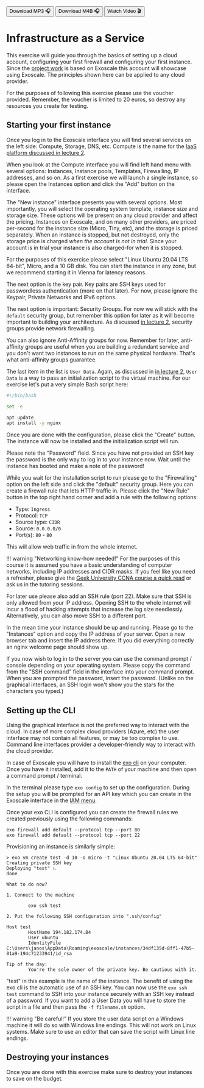 <div class="download">
<a href="fh-cloud-computing-exercise-1-iaas.mp3"><button>Download MP3 🎧</button></a>
<a href="fh-cloud-computing-exercise-1-iaas.m4b"><button>Download M4B 🎧</button></a>
<a href="#"><button>Watch Video 🎬</button></a>
</div>

<h1>Infrastructure as a Service</h1>

This exercise will guide you through the basics of setting up a cloud account, configuring your first firewall and configuring your first instance. Since the [project work](../../projectwork/index.md) is based on Exoscale this account will showcase using Exoscale. The principles shown here can be applied to any cloud provider.

For the purposes of following this exercise please use the voucher provided. Remember, the voucher is limited to 20 euros, so destroy any resources you create for testing.

## Starting your first instance

Once you log in to the Exoscale interface you will find several services on the left side: Compute, Storage, DNS, etc. Compute is the name for the [IaaS platform discussed in lecture 2](../../lectures/2-iaas/index.md).

When you look at the Compute interface you will find left hand menu with several options: Instances, Instance pools, Templates, Firewalling, IP addresses, and so on. As a first exercise we will launch a single instance, so please open the Instances option and click the "Add" button on the interface.

The "New instance" interface presents you with several options. Most importantly, you will select the operating system template, instance size and storage size. These options will be present on any cloud provider and affect the pricing. Instances on Exoscale, and on many other providers, are priced per-second for the instance size (Micro, Tiny, etc), and the storage is priced separately. When an instance is stopped, but not destroyed, only the storage price is charged *when the account is not in trial*. Since your account is in trial your instance is also charged-for when it is stopped.
 
For the purposes of this exercise please select "Linux Ubuntu 20.04 LTS 64-bit", Micro, and a 10 GB disk. You can start the instance in any zone, but we recommend starting it in Vienna for latency reasons.
 
The next option is the key pair. Key pairs are SSH keys used for passwordless authentication (more on that later). For now, please ignore the Keypair, Private Networks and IPv6 options.
 
The next option is important: Security Groups. For now we will stick with the `default` security group, but remember this option for later as it will become important to building your architecture. As discussed [in lecture 2](../../lectures/2-iaas/index.md), security groups provide network firewalling.
 
You can also ignore Anti-Affinity groups for now. Remember for later, anti-affinity groups are useful when you are building a redundant service and you don't want two instances to run on the same physical hardware. That's what anti-affinity groups guarantee.
 
The last item in the list is `User Data`. Again, as discussed in [in lecture 2](../../lectures/2-iaas/index.md), `User Data` is a way to pass an initialization script to the virtual machine. For our exercise let's put a very simple Bash script here:
 
```bash
#!/bin/bash

set -e

apt update
apt install -y nginx
``` 

Once you are done with the configuration, please click the "Create" button. The instance will now be installed and the initialization script will run.

Please note the "Password" field. Since you have not provided an SSH key the password is the only way to log in to your instance now. Wait until the instance has booted and make a note of the password!

While you wait for the installation script to run please go to the "Firewalling" option on the left side and click the "default" security group. Here you can create a firewall rule that lets HTTP traffic in. Please click the "New Rule" button in the top right hand corner and add a rule with the following options:

- Type: `Ingress`
- Protocol: `TCP`
- Source type: `CIDR`
- Source: `0.0.0.0/0`
- Port(s): `80` - `80`

This will allow web traffic in from the whole internet.

!!! warning "Networking know-how needed!"
    For the purposes of this course it is assumed you have a basic understanding of computer networks, including IP addresses and CIDR masks. If you feel like you need a refresher, please give the [Geek University CCNA course a quick read](https://geek-university.com/ccna/computer-network-explained/) or ask us in the tutoring sessions.

For later use please also add an SSH rule (port 22). Make sure that SSH is only allowed from your IP address. Opening SSH to the whole internet will incur a flood of hacking attempts that increase the log size needlessly. Alternatively, you can also move SSH to a different port.

In the mean time your instance should be up and running. Please go to the "Instances" option and copy the IP address of your server. Open a new browser tab and insert the IP address there. If you did everything correctly an nginx welcome page should show up.

If you now wish to log in to the server you can use the command prompt / console depending on your operating system. Please copy the command from the "SSH command" field in the interface into your command prompt. When you are prompted the password, insert the password. (Unlike on the graphical interfaces, an SSH login won't show you the stars for the characters you typed.)

## Setting up the CLI

Using the graphical interface is not the preferred way to interact with the cloud. In case of more complex cloud providers (Azure, etc) the user interface may not contain all features, or may be too complex to use. Command line interfaces provider a developer-friendly way to interact with the cloud provider.

In case of Exoscale you will have to install the [exo cli](https://community.exoscale.com/documentation/tools/exoscale-command-line-interface/) on your computer. Once you have it installed, add it to the `PATH` of your machine and then open a command prompt / terminal.

In the terminal please type `exo config` to set up the configuration. During the setup you will be prompted for an API key which you can create in the Exoscale interface in the [IAM menu](https://portal.exoscale.com/iam/api-keys).

Once your exo CLI is configured you can create the firewall rules we created previously using the following commands:

```
exo firewall add default --protocol tcp --port 80
exo firewall add default --protocol tcp --port 22
```

Provisioning an instance is similarly simple:

```
> exo vm create test -d 10 -o micro -t "Linux Ubuntu 20.04 LTS 64-bit"
Creating private SSH key
Deploying "test" ⠦                                                                                done

What to do now?

1. Connect to the machine

        exo ssh test

2. Put the following SSH configuration into ".ssh/config"

Host test
        HostName 194.182.174.84
        User ubuntu
        IdentityFile C:\Users\janos\AppData\Roaming\exoscale/instances/34df135d-8ff1-47b5-81a9-194c71233941/id_rsa

Tip of the day:
        You're the sole owner of the private key. Be cautious with it.
```

"test" in this example is the name of the instance. The benefit of using the exo cli is the automatic use of an SSH key. You can now use the `exo ssh test` command to SSH into your instance securely with an SSH key instead of a password. If you want to add a User Data you will have to store the script in a file and then pass the `-f filename.sh` option.

!!! warning "Be careful!"
    If you store the user data script on a Windows machine it will do so with Windows line endings. This will not work on Linux systems. Make sure to use an editor that can save the script with Linux line endings.

## Destroying your instances

Once you are done with this exercise make sure to destroy your instances to save on the budget.